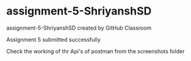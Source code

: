 # assignment-5-ShriyanshSD
assignment-5-ShriyanshSD created by GitHub Classroom

Assignment 5 submitted successfully

Check the working of thr Api's of postman from the screenshots folder 
